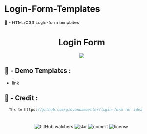 # Login-Form-Templates
🧿 - HTML/CSS Login-form templates

<h1 align="center">Login Form</h1>

<p align="center">
  <img src="https://cdn.discordapp.com/attachments/828595005957734421/931722137864130620/Capture_decran_2022-01-15_022748.jpg">
</p>


## 🧿 - Demo Templates :
  - link


## 🎱 - Credit :
```cs
  Thx to https://github.com/giovannamoeller/login-form for idea
```
#

<p align="center"> 
  <img alt="GitHub watchers" src="https://img.shields.io/github/watchers/Bidouffe/Ziper">
  <img alt="star" src="https://img.shields.io/github/stars/Bidouffe/Ziper">
  <img alt="commit" src="https://img.shields.io/github/last-commit/Bidouffe/Ziper">
  <img alt="license" src="https://img.shields.io/github/license/Bidouffe/Ziper">
</p>
